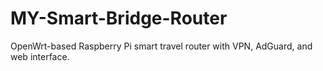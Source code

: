 # MY-Smart-Bridge-Router
OpenWrt-based Raspberry Pi smart travel router with VPN, AdGuard, and web interface.
